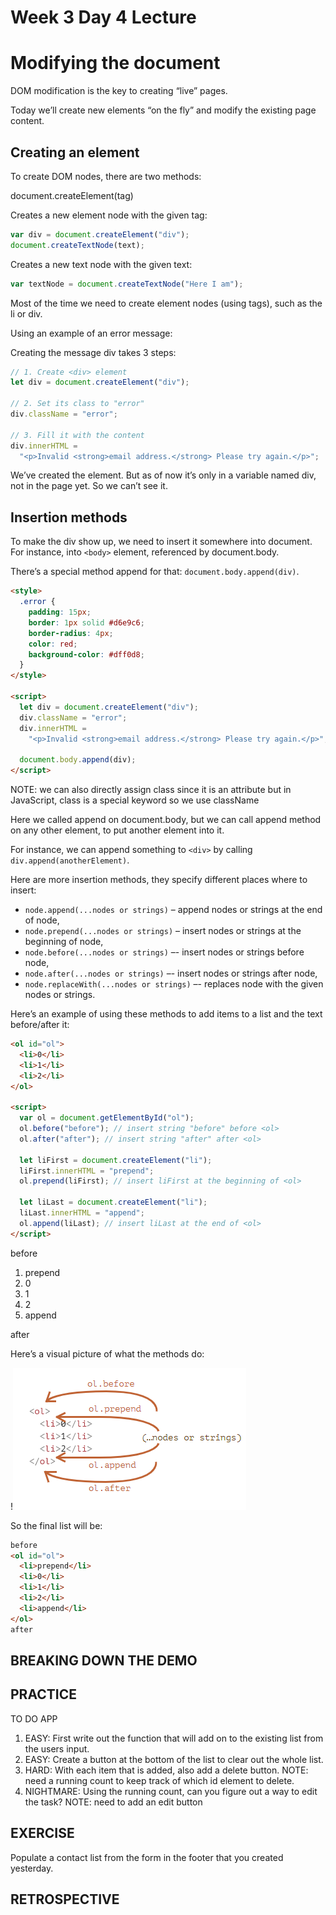 # Week 3 Day 4 Lecture

# Modifying the document

DOM modification is the key to creating “live” pages.

Today we’ll create new elements “on the fly” and modify the existing page content.

## Creating an element

To create DOM nodes, there are two methods:

document.createElement(tag)

Creates a new element node with the given tag:

```js
var div = document.createElement("div");
document.createTextNode(text);
```

Creates a new text node with the given text:

```js
var textNode = document.createTextNode("Here I am");
```

Most of the time we need to create element nodes (using tags), such as the li or div.

Using an example of an error message:

Creating the message div takes 3 steps:

```js
// 1. Create <div> element
let div = document.createElement("div");

// 2. Set its class to "error"
div.className = "error";

// 3. Fill it with the content
div.innerHTML =
  "<p>Invalid <strong>email address.</strong> Please try again.</p>";
```

We’ve created the element. But as of now it’s only in a variable named div, not in the page yet. So we can’t see it.

## Insertion methods

To make the div show up, we need to insert it somewhere into document. For instance, into `<body>` element, referenced by document.body.

There’s a special method append for that:
`document.body.append(div)`.

```html
<style>
  .error {
    padding: 15px;
    border: 1px solid #d6e9c6;
    border-radius: 4px;
    color: red;
    background-color: #dff0d8;
  }
</style>

<script>
  let div = document.createElement("div");
  div.className = "error";
  div.innerHTML =
    "<p>Invalid <strong>email address.</strong> Please try again.</p>";

  document.body.append(div);
</script>
```

NOTE: we can also directly assign class since it is an attribute but in JavaScript, class is a special keyword so we use className

Here we called append on document.body, but we can call append method on any other element, to put another element into it.

For instance, we can append something to `<div>` by calling `div.append(anotherElement)`.

Here are more insertion methods, they specify different places where to insert:

- `node.append(...nodes or strings)` – append nodes or strings at the end of node,
- `node.prepend(...nodes or strings)` – insert nodes or strings at the beginning of node,
- `node.before(...nodes or strings)` –- insert nodes or strings before node,
- `node.after(...nodes or strings)` –- insert nodes or strings after node,
- `node.replaceWith(...nodes or strings)` –- replaces node with the given nodes or strings.

Here’s an example of using these methods to add items to a list and the text before/after it:

```html
<ol id="ol">
  <li>0</li>
  <li>1</li>
  <li>2</li>
</ol>

<script>
  var ol = document.getElementById("ol");
  ol.before("before"); // insert string "before" before <ol>
  ol.after("after"); // insert string "after" after <ol>

  let liFirst = document.createElement("li");
  liFirst.innerHTML = "prepend";
  ol.prepend(liFirst); // insert liFirst at the beginning of <ol>

  let liLast = document.createElement("li");
  liLast.innerHTML = "append";
  ol.append(liLast); // insert liLast at the end of <ol>
</script>
```

before

<ol id="ol">
  <li>prepend</li>
  <li>0</li>
  <li>1</li>
  <li>2</li>
  <li>append</li>
</ol>
after

Here’s a visual picture of what the methods do:

!![Visual](Untitled.png)

So the final list will be:

```html
before
<ol id="ol">
  <li>prepend</li>
  <li>0</li>
  <li>1</li>
  <li>2</li>
  <li>append</li>
</ol>
after
```

## BREAKING DOWN THE DEMO

## PRACTICE

TO DO APP

1. EASY: First write out the function that will add on to the existing list from the users input.
2. EASY: Create a button at the bottom of the list to clear out the whole list.
3. HARD: With each item that is added, also add a delete button. NOTE: need a running count to keep track of which id element to delete.
4. NIGHTMARE: Using the running count, can you figure out a way to edit the task? NOTE: need to add an edit button

## EXERCISE

Populate a contact list from the form in the footer that you created yesterday.

## RETROSPECTIVE
